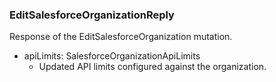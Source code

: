 ### EditSalesforceOrganizationReply
Response of the EditSalesforceOrganization mutation.

- apiLimits: SalesforceOrganizationApiLimits
  - Updated API limits configured against the organization.
